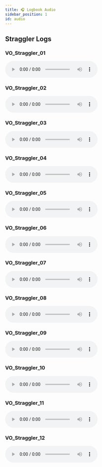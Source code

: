 ```yaml
---
title: 🎧 Logbook Audio
sidebar_position: 1
id: audio
---
```


## Straggler Logs

### VO_Straggler_01
<audio controls>
  <source src="/audio/VO_Straggler_01.wav" type="audio/wav" />
  <source src="/audio/VO_Straggler_01.mp3" type="audio/mp3" />
</audio>

### VO_Straggler_02
<audio controls>
  <source src="/audio/VO_Straggler_02.wav" type="audio/wav" />
  <source src="/audio/VO_Straggler_02.mp3" type="audio/mp3" />
</audio>

### VO_Straggler_03
<audio controls>
  <source src="/audio/VO_Straggler_03.wav" type="audio/wav" />
  <source src="/audio/VO_Straggler_03.mp3" type="audio/mp3" />
</audio>

### VO_Straggler_04
<audio controls>
  <source src="/audio/VO_Straggler_04.wav" type="audio/wav" />
  <source src="/audio/VO_Straggler_04.mp3" type="audio/mp3" />
</audio>

### VO_Straggler_05
<audio controls>
  <source src="/audio/VO_Straggler_05.wav" type="audio/wav" />
  <source src="/audio/VO_Straggler_05.mp3" type="audio/mp3" />
</audio>

### VO_Straggler_06
<audio controls>
  <source src="/audio/VO_Straggler_06.wav" type="audio/wav" />
  <source src="/audio/VO_Straggler_06.mp3" type="audio/mp3" />
</audio>

### VO_Straggler_07
<audio controls>
  <source src="/audio/VO_Straggler_07.wav" type="audio/wav" />
  <source src="/audio/VO_Straggler_07.mp3" type="audio/mp3" />
</audio>

### VO_Straggler_08
<audio controls>
  <source src="/audio/VO_Straggler_08.wav" type="audio/wav" />
  <source src="/audio/VO_Straggler_08.mp3" type="audio/mp3" />
</audio>

### VO_Straggler_09
<audio controls>
  <source src="/audio/VO_Straggler_09.wav" type="audio/wav" />
  <source src="/audio/VO_Straggler_09.mp3" type="audio/mp3" />
</audio>

### VO_Straggler_10
<audio controls>
  <source src="/audio/VO_Straggler_10.wav" type="audio/wav" />
  <source src="/audio/VO_Straggler_10.mp3" type="audio/mp3" />
</audio>

### VO_Straggler_11
<audio controls>
  <source src="/audio/VO_Straggler_11.wav" type="audio/wav" />
  <source src="/audio/VO_Straggler_11.mp3" type="audio/mp3" />
</audio>

### VO_Straggler_12
<audio controls>
  <source src="/audio/VO_Straggler_12.wav" type="audio/wav" />
  <source src="/audio/VO_Straggler_12.mp3" type="audio/mp3" />
</audio>
